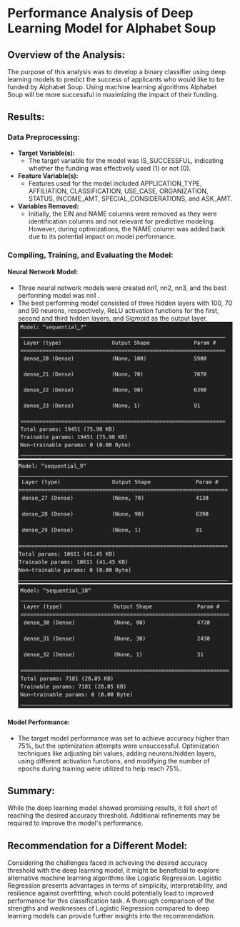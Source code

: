 # Performance Analysis of Deep Learning Model for Alphabet Soup

## Overview of the Analysis:
The purpose of this analysis was to develop a binary classifier using deep learning models to predict the success of applicants who would like to be funded by Alphabet Soup. Using machine learning algorithms Alphabet Soup will be more successful in maximizing the impact of their funding.

## Results:

### Data Preprocessing:
- **Target Variable(s):** 
  - The target variable for the model was IS_SUCCESSFUL, indicating whether the funding was effectively used (1) or not (0).
- **Feature Variable(s):** 
  - Features used for the model included APPLICATION_TYPE, AFFILIATION, CLASSIFICATION, USE_CASE, ORGANIZATION, STATUS, INCOME_AMT, SPECIAL_CONSIDERATIONS, and ASK_AMT.
- **Variables Removed:** 
  - Initially, the EIN and NAME columns were removed as they were identification columns and not relevant for predictive modeling. However, during optimizations, the NAME column was added back due to its potential impact on model performance.

### Compiling, Training, and Evaluating the Model:

#### Neural Network Model:
- Three neural network models were created nn1, nn2, nn3, and the best performing model was nn1 .
- The best performing model consisted of three hidden layers with 100, 70 and 90 neurons, respectively, ReLU activation functions for the first, second and third hidden layers, and Sigmoid as the output layer.
![NN1](pics/NN1.png)
![NN2](pics/NN2.png)
![NN3](pics/NN3.png)

#### Model Performance:
- The target model performance was set to achieve accuracy higher than 75%, but the optimization attempts were unsuccessful. Optimization techniques like adjusting bin values, adding neurons/hidden layers, using different activation functions, and modifying the number of epochs during training were utilized to help reach 75%.

## Summary:
While the deep learning model showed promising results, it fell short of reaching the desired accuracy threshold. Additional refinements may be required to improve the model's performance.

## Recommendation for a Different Model:
Considering the challenges faced in achieving the desired accuracy threshold with the deep learning model, it might be beneficial to explore alternative machine learning algorithms like Logistic Regression. Logistic Regression presents advantages in terms of simplicity, interpretability, and resilience against overfitting, which could potentially lead to improved performance for this classification task. A thorough comparison of the strengths and weaknesses of Logistic Regression compared to deep learning models can provide further insights into the recommendation.
